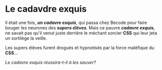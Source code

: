    Le cadavdre exquis
   ==================

Il était une fois, _**un cadavre exquis**_, qui passa chez Becode pour faire bouger les neurones des ***supers élèves***.
Mais ce pauvre _**cadavre exquis**_, ne savait pas qu'il venut juste derrière le méchant sorcier **CSS** qui leur jeta 
un sortilège la veille.

Les supers élèves furent drogués et hypnotisés par la force maléfique du **CSS**...

_Le cadavre exquis réussira-t-il à les sauver?_
